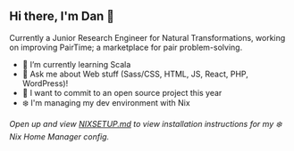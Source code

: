 ## Hi there, I'm Dan 👋

Currently a Junior Research Engineer for Natural Transformations, working on improving PairTime; a marketplace for pair problem-solving.

- 🌱 I’m currently learning Scala
- 💬 Ask me about Web stuff (Sass/CSS, HTML, JS, React, PHP, WordPress)!
- 💪 I want to commit to an open source project this year
- ❄️ I'm managing my dev environment with Nix

_Open up and view [NIXSETUP.md](https://github.com/dan-frank/dan-frank/NIXSETUP.md) to view installation instructions for my ❄️ Nix Home Manager config._

